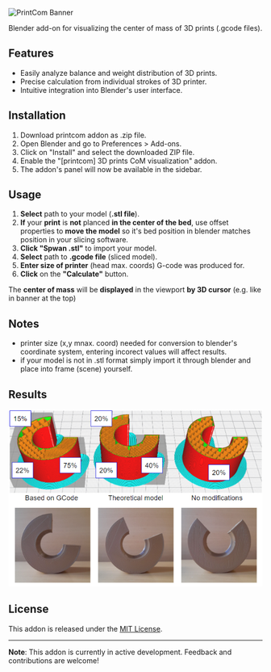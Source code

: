 ![PrintCom Banner](https://cdn.discordapp.com/attachments/1142807060539527198/1142807526254063656/printcom-banner.png)

Blender add-on for visualizing the center of mass of 3D prints (.gcode files).

## Features

- Easily analyze balance and weight distribution of 3D prints.
- Precise calculation from individual strokes of 3D printer.
- Intuitive integration into Blender's user interface.

## Installation

1. Download printcom addon as .zip file.
2. Open Blender and go to Preferences > Add-ons.
3. Click on "Install" and select the downloaded ZIP file.
4. Enable the "[printcom] 3D prints CoM visualization" addon.
5. The addon's panel will now be available in the sidebar.

## Usage

1. __Select__ path to your model (__.stl file__).
2. __If__ your __print__ is __not__ planced __in the center of the bed__, use offset properties to __move the model__ so it's bed position in blender matches position in your slicing software.
3. __Click "Spwan .stl"__ to import your model.
4. __Select__ path to __.gcode file__ (sliced model).
5. __Enter size of printer__ (head max. coords) G-code was produced for.
6. __Click__ on the __"Calculate"__ button.

The __center of mass__ will be __displayed__ in the viewport __by 3D cursor__ (e.g. like in banner at the top)

## Notes

- printer size (x,y mnax. coord) needed for conversion to blender's coordinate system, entering incorect values will affect results.
- if your model is not in .stl format simply import it through blender and place into frame (scene) yourself.

## Results
![PrintCom Banner](data/results.png)
  
## License

This addon is released under the [MIT License](./LICENSE).

----

**Note**: This addon is currently in active development. Feedback and contributions are welcome!

